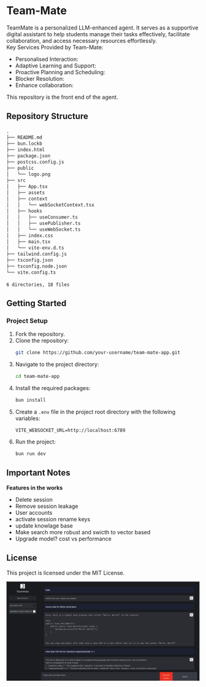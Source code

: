# Team-Mate

TeamMate is a personalized LLM-enhanced agent. It serves as a supportive digital assistant to help students manage their tasks effectively, facilitate collaboration, and access necessary resources effortlessly.  
Key Services Provided by Team-Mate:
- Personalised Interaction: 
- Adaptive Learning and Support: 
- Proactive Planning and Scheduling: 
- Blocker Resolution: 
- Enhance collaboration: 

This repository is the front end of the agent.

## Repository Structure

```
.
├── README.md
├── bun.lockb
├── index.html
├── package.json
├── postcss.config.js
├── public
│   └── logo.png
├── src
│   ├── App.tsx
│   ├── assets
│   ├── context
│   │   └── webSocketContext.tsx
│   ├── hooks
│   │   ├── useConsumer.ts
│   │   ├── usePublisher.ts
│   │   └── useWebSocket.ts
│   ├── index.css
│   ├── main.tsx
│   └── vite-env.d.ts
├── tailwind.config.js
├── tsconfig.json
├── tsconfig.node.json
└── vite.config.ts

6 directories, 18 files
```

## Getting Started

### Project Setup

1. Fork the repository.
2. Clone the repository:
   ```sh
   git clone https://github.com/your-username/team-mate-app.git
   ```
3. Navigate to the project directory:
   ```sh
   cd team-mate-app
   ```
4. Install the required packages:
   ```sh
   bun install
   ```
5. Create a `.env` file in the project root directory with the following variables:
   ```env
   VITE_WEBSOCKET_URL=http://localhost:6789
   ```
6. Run the project:
   ```sh
   bun run dev
   ```

## Important Notes

**Features in the works**
- Delete session
- Remove session leakage
- User accounts
- activate session rename keys
- update knowlage base
- Make search more robust and swicth to vector based
- Upgrade model? cost vs performance

## License

This project is licensed under the MIT License.


![alt text](image-1.png)